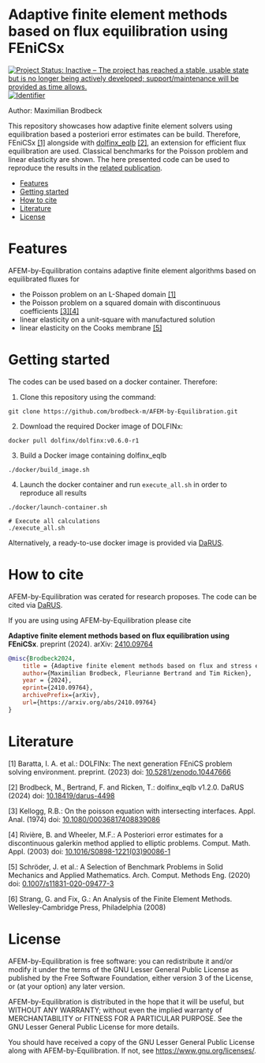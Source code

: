 # <a name="AFEMbyEqlb"></a> Adaptive finite element methods based on flux equilibration using FEniCSx
[![Project Status: Inactive – The project has reached a stable, usable state but is no longer being actively developed; support/maintenance will be provided as time allows.](https://www.repostatus.org/badges/latest/inactive.svg)](https://www.repostatus.org/#inactive) [![Identifier](https://img.shields.io/badge/doi-10.18419%2Fdarus--4500-d45815.svg)](https://doi.org/10.18419/darus-4500)

Author: Maximilian Brodbeck

This repository showcases how adaptive finite element solvers using equilibration based a posteriori error estimates can be build. Therefore, FEniCSx [[1]](#1) alongside with [dolfinx_eqlb](https://github.com/brodbeck-m/dolfinx_eqlb) [[2]](#2), an extension for efficient flux equilibration are used. Classical benchmarks for the Poisson problem and linear elasticity are shown. The here presented code can be used to reproduce the results in the [related publication](???).

* [Features](#features)
* [Getting started](#getting-started)
* [How to cite](#how-to-cite)
* [Literature](#literature)
* [License](#license)

# <a id="features"></a> Features
AFEM-by-Equilibration contains adaptive finite element algorithms based on equilibrated fluxes for
- the Poisson problem on an L-Shaped domain [[1]](#1)
- the Poisson problem on a squared domain with discontinuous coefficients [[3]](#3)[[4]](#4)
- linear elasticity on a unit-square with manufactured solution
- linear elasticity on the Cooks membrane [[5]](#5)

# <a id="getting-started"></a> Getting started
The codes can be used based on a docker container. Therefore:

1. Clone this repository using the command:

```shell
git clone https://github.com/brodbeck-m/AFEM-by-Equilibration.git
```

2. Download the required Docker image of DOLFINx:

```shell
docker pull dolfinx/dolfinx:v0.6.0-r1
```

3. Build a Docker image containing dolfinx_eqlb

```shell
./docker/build_image.sh 
```

4. Launch the docker container and run ```execute_all.sh``` in order to reproduce all results

```shell
./docker/launch-container.sh

# Execute all calculations
./execute_all.sh
```

Alternatively, a ready-to-use docker image is provided via [DaRUS](https://doi.org/10.18419/darus-4500).

# <a id="how-to-cite"></a> How to cite
AFEM-by-Equilibration was cerated for research proposes. The code can be cited via [DaRUS](https://doi.org/10.18419/darus-4500).

If you are using using AFEM-by-Equilibration please cite

**Adaptive finite element methods based on flux equilibration using FEniCSx**. preprint (2024). arXiv: [2410.09764](https://arxiv.org/abs/2410.09764)
```bib
@misc{Brodbeck2024,
    title = {Adaptive finite element methods based on flux and stress equilibration using FEniCSx},
    author={Maximilian Brodbeck, Fleurianne Bertrand and Tim Ricken},
    year = {2024},
    eprint={2410.09764},
    archivePrefix={arXiv},
    url={https://arxiv.org/abs/2410.09764}
}
```

# <a id="literature"></a> Literature
<a id="1">[1]</a> Baratta, I. A. et al.: DOLFINx: The next generation FEniCS problem solving environment. preprint. (2023) doi: [10.5281/zenodo.10447666](https://doi.org/10.5281/zenodo.10447666)

<a id="2">[2]</a> Brodbeck, M., Bertrand, F. and Ricken, T.: dolfinx_eqlb v1.2.0. DaRUS (2024) doi: [10.18419/darus-4498](https://doi.org/10.18419/darus-4498)

<a id="3">[3]</a> Kellogg, R.B.: On the poisson equation with intersecting interfaces. Appl. Anal. (1974) doi: [10.1080/00036817408839086](https://doi.org/10.1080/00036817408839086)

<a id="4">[4]</a> Rivière, B. and Wheeler, M.F.: A Posteriori error estimates for a discontinuous galerkin method applied to elliptic problems. Comput. Math. Appl. (2003) doi: [10.1016/S0898-1221(03)90086-1](https://doi.org/10.1016/S0898-1221(03)90086-1)

<a id="5">[5]</a> Schröder, J. et al.: A Selection of Benchmark Problems in Solid Mechanics and Applied Mathematics. Arch. Comput. Methods Eng. (2020) doi: [0.1007/s11831-020-09477-3](https://doi.org/10.1007/s11831-020-09477-3)

<a id="6">[6]</a> Strang, G. and Fix, G.: An Analysis of the Finite Element Methods. Wellesley-Cambridge Press, Philadelphia (2008) 

# <a id="license"></a> License
AFEM-by-Equilibration is free software: you can redistribute it and/or modify it
under the terms of the GNU Lesser General Public License as published
by the Free Software Foundation, either version 3 of the License, or
(at your option) any later version.

AFEM-by-Equilibration is distributed in the hope that it will be useful, but
WITHOUT ANY WARRANTY; without even the implied warranty of
MERCHANTABILITY or FITNESS FOR A PARTICULAR PURPOSE. See the GNU
Lesser General Public License for more details.

You should have received a copy of the GNU Lesser General Public License along with AFEM-by-Equilibration. 
If not, see <https://www.gnu.org/licenses/>.

